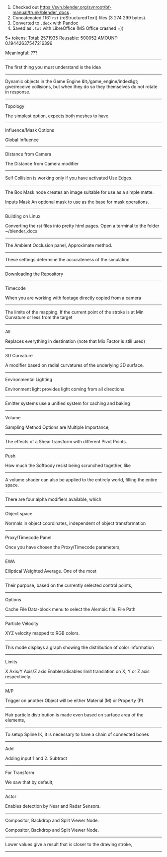 1. Checked out https://svn.blender.org/svnroot/bf-manual/trunk/blender_docs .
2. Concatenated 1161 `rst` (reStructuredText) files (3 274 299 bytes).
3. Converted to `.docx` with Pandoc
4. Saved as `.txt` with LibreOffice (MS Office crashed =))

5+ tokens: Total: 2571935 Reusable: 500052 AMOUNT: 0.19442637547216396

Meaningful: ???

---

<!-- b3449e3f-c4bd-4afc-8b58-10fb6b284bb2 <=< ACCEPT -->The first thing you must understand is the idea

---

<!-- 5c2842a4-beed-4886-af91-94cd02a0d37b <=< ACCEPT -->Dynamic objects in the Game Engine &amp;lt;/game_engine/index&amp;gt; give/receive collisions, but when they do so they themselves do not rotate in response.

---

<!-- a2149700-10d4-4e0f-bf02-9d69be5cc044 <=< ACCEPT -->Topology
The simplest option, expects both meshes to have

---

<!-- 2a43b5ec-0cda-4fb1-abca-f0f95ffb416f <=< ACCEPT -->Influence/Mask Options
Global Influence

---

<!-- de9d04e6-3fba-4dd7-9c7c-26838a085ed9 <=< ACCEPT -->Distance from Camera
The Distance from Camera modifier

---

<!-- ffd9c263-2195-4940-8bae-5eae5f2936ca <=< ACCEPT -->Self Collision is working only if you have activated Use Edges.

---

<!-- 907d4039-ad6b-48ad-85b4-2da21cbf9cc8 <=< ACCEPT -->The Box Mask node creates an image suitable for use as a simple matte.
Inputs
Mask
An optional mask to use as the base for mask operations.

---

<!-- db5aa522-d4fb-4357-b7e2-a37b926e4a25 <=< ACCEPT -->Building on Linux
Converting the rst files into pretty html pages.
Open a terminal to the folder ~/blender_docs 

---

<!-- 587432c0-05dc-4b49-999c-0711b767be62 <=< ACCEPT -->The Ambient Occlusion panel, Approximate method.

---

<!-- 21e0d41c-0afe-4e3e-85b6-104d7e4e36d5 <=< ACCEPT -->These settings determine the accurateness of the simulation.

---

<!-- b69c2f69-6f43-4ec5-85e9-5dcd20f4ab45 <=< ACCEPT -->Downloading the Repository

---

<!-- 9058eb35-d32f-45a3-8440-f3591c092be2 <=< ACCEPT -->Timecode
When you are working with footage directly copied from a camera

---

<!-- 6bc2875e-9a4f-471f-80a7-93255aaf32fd <=< ACCEPT -->The limits of the mapping. If the current point of the stroke is at Min Curvature or less from the target

---

<!-- 2cb94cf6-379b-4686-93c4-047faf09f80e <=< ACCEPT -->All
Replaces everything in destination (note that Mix Factor is still used)

---

<!-- 08ab42b6-46b0-4970-b2e7-586e8cbda85c <=< ACCEPT -->3D Curvature
A modifier based on radial curvatures of the underlying 3D surface.

---

<!-- ca85a818-b8f7-4ac9-81c2-1eeab7ee9038 <=< ACCEPT -->Environmental Lighting
Environment light provides light coming from all directions.

---

<!-- 4ac2a979-34ca-4c6c-a8b7-fc5a3fc2c00a <=< ACCEPT -->Emitter systems use a unified system for caching and baking

---

<!-- 0fa2becd-c663-4399-b052-9bcaf5020d0c <=< ACCEPT -->Volume
Sampling Method
Options are Multiple Importance,

---

<!-- d13af16c-2df4-4414-b79a-60dab51d9190 <=< ACCEPT -->The effects of a Shear transform with different Pivot Points.

---

<!-- 5a836a7c-e214-4690-bf53-5a995a397aa6 <=< ACCEPT -->Push
How much the Softbody resist being scrunched together, like

---

<!-- 025e8904-5f0e-487b-a01d-2e29e0635acf <=< ACCEPT -->A volume shader can also be applied to the entirely world, filling the entire space.

---

<!-- f0aa0e7b-bb9a-422b-9014-4f9a3b53f77b <=< ACCEPT -->There are four alpha modifiers available, which

---

<!-- cb7f90ff-b6ba-41bd-b36a-5d1565f01651 <=< ACCEPT -->Object space
Normals in object coordinates, independent of object transformation

---

<!-- 3c1b642d-1715-48c3-97db-515cbbd3502a <=< ACCEPT -->Proxy/Timecode Panel
Once you have chosen the Proxy/Timecode parameters,

---

<!-- 77bb798e-b050-4934-8cbc-3a281e482da3 <=< ACCEPT -->EWA
Elliptical Weighted Average. One of the most

---

<!-- 5c2f4185-aca2-460e-b981-e338d9e3ce9d <=< ACCEPT -->Their purpose, based on the currently selected control points, 

---

<!-- 8bfba5fe-3e12-4e81-b2f5-39a96d26c8c6 <=< ACCEPT -->Options
Cache File
Data-block menu to select the Alembic file.
File Path

---

<!-- 8723dbea-81e1-46d3-a5b1-9d6f6ddc6eed <=< ACCEPT -->Particle Velocity
XYZ velocity mapped to RGB colors.

---

<!-- e056d612-892d-429c-89dd-e2adac7b5039 <=< ACCEPT -->This mode displays a graph showing the distribution of color information

---

<!-- 24998270-9b97-437d-a84b-83be2e14af9b <=< ACCEPT -->Limits
X Axis/Y Axis/Z axis
Enables/disables limit translation on X, Y or Z axis respectively.

---

<!-- 164d1689-86ee-4a51-ad16-3e76e76ebd50 <=< ACCEPT -->M/P
Trigger on another Object will be either Material (M) or Property (P).

---

<!-- ae998774-c22d-4429-b114-82e58166f00c <=< ACCEPT -->Hair particle distribution is made even based on surface area of the elements,

---

<!-- fd3f458a-c9f5-47de-aea2-d49d7045b2a8 <=< ACCEPT -->To setup Spline IK, it is necessary to have a chain of connected bones

---

<!-- e82c44ff-7fe1-4876-a284-afbf36b7e411 <=< ACCEPT -->Add
Adding input 1 and 2.
Subtract

---

<!-- 8a46ec39-f0b4-41cf-86db-d715c0ec2778 <=< ACCEPT -->For Transform
We saw that by default,

---

<!-- 6bb34ca6-435a-4886-a7b2-5377be7d6129 <=< ACCEPT -->Actor
Enables detection by Near and Radar Sensors.

---

<!-- c2fa8a62-3ac3-4335-8224-805e04ab00b7 <=< ACCEPT -->Compositor, Backdrop and Split Viewer Node.
Compositor, Backdrop and Split Viewer Node.

---

<!-- e00886c6-c264-4da9-8896-8f8b6ec569a0 <=< ACCEPT -->Lower values give a result that is closer to the drawing stroke,

---
